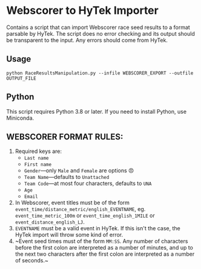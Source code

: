 # Webscorer to HyTek Importer
Contains a script that can import Webscorer race seed results to a format parsable by HyTek. The script does no error checking and its output should be transparent to the input. Any errors should come from HyTek.

## Usage
```
python RaceResultsManipulation.py --infile WEBSCORER_EXPORT --outfile OUTPUT_FILE
```

## Python
This script requires Python 3.8 or later. If you need to install Python, use Miniconda.

## WEBSCORER FORMAT RULES:
1. Required keys are:
    - `Last name`
    - `First name`
    - `Gender`—only `Male` and `Female` are options 😠
    - `Team Name`—defaults to `Unattached`
    - `Team Code`—at most four characters, defaults to `UNA`
    - `Age`
    - `Email`
2. In Webscorer, event titles must be of the form
    `event_time/distance_metric/english_EVENTNAME`, eg. `event_time_metric_100m` or
    `event_time_english_1MILE` or `event_distance_english_LJ`.
3. `EVENTNAME` must be a valid event in HyTek. If this isn't the case, the HyTek
    import will throw some kind of error.
4. ~Event seed times must of the form `MM:SS`. Any number of characters before the first
    colon are interpreted as a number of minutes, and up to the next two characters
    after the first colon are interpreted as a number of seconds.~
